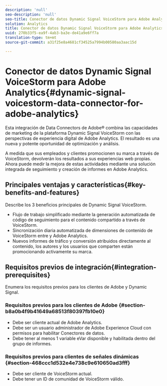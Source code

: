 ```yaml
---
description: 'null'
seo-description: 'null'
seo-title: Conector de datos Dynamic Signal VoiceStorm para Adobe Analytics
solution: Analytics
title: Conector de datos Dynamic Signal VoiceStorm para Adobe Analytics
uuid: 270b33f5-ea9f-4ab3-ba3e-de41a9e6ff7a
translation-type: tm+mt
source-git-commit: a31f25e8a4681cf34525a7994b00580aa3aac15d

---
```



# Conector de datos Dynamic Signal VoiceStorm para Adobe Analytics{#dynamic-signal-voicestorm-data-connector-for-adobe-analytics}

Esta integración de Data Connectors de Adobe® combina las capacidades de marketing de la plataforma Dynamic Signal VoiceStorm con las perspectivas de experiencia digital de Adobe Analytics. El resultado es una nueva y potente oportunidad de optimización y análisis.

A medida que sus empleados y clientes promocionen su marca a través de VoiceStorm, devolverán los resultados a sus experiencias web propias. Ahora puede medir la mejora de estas actividades mediante una solución integrada de seguimiento y creación de informes en Adobe Analytics.

## Principales ventajas y características{#key-benefits-and-features}

Describe los 3 beneficios principales de Dynamic Signal VoiceStorm.

* Flujo de trabajo simplificado mediante la generación automatizada de código de seguimiento para el contenido compartido a través de VoiceStorm.
* Sincronización diaria automatizada de dimensiones de contenido de VoiceStorm entre y Adobe Analytics.
* Nuevos informes de tráfico y conversión atribuidos directamente al contenido, los autores y los usuarios que comparten están promocionando activamente su marca.

## Requisitos previos de integración{#integration-prerequisites}

Enumera los requisitos previos para los clientes de Adobe y Dynamic Signal.

### Requisitos previos para los clientes de Adobe {#section-b8a0b4f9b41649a68513f80397fb10e0}

* Debe ser cliente actual de Adobe Analytics.
* Debe ser un usuario administrador de Adobe Experience Cloud con permisos para habilitar Conectores de datos.
* Debe tener al menos 1 variable eVar disponible y habilitada dentro del grupo de informes.

### Requisitos previos para clientes de señales dinámicas {#section-468ccc1d532e4e738c9e610650ad3fff}

* Debe ser cliente de VoiceStorm actual.
* Debe tener un ID de comunidad de VoiceStorm válido.
